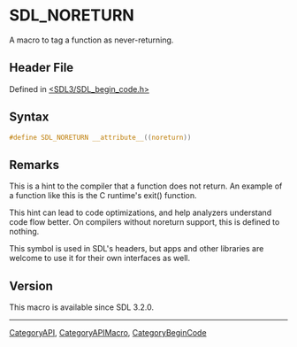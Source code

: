 # SDL_NORETURN

A macro to tag a function as never-returning.

## Header File

Defined in [<SDL3/SDL_begin_code.h>](https://github.com/libsdl-org/SDL/blob/main/include/SDL3/SDL_begin_code.h)

## Syntax

```c
#define SDL_NORETURN __attribute__((noreturn))
```

## Remarks

This is a hint to the compiler that a function does not return. An example
of a function like this is the C runtime's exit() function.

This hint can lead to code optimizations, and help analyzers understand
code flow better. On compilers without noreturn support, this is defined to
nothing.

This symbol is used in SDL's headers, but apps and other libraries are
welcome to use it for their own interfaces as well.

## Version

This macro is available since SDL 3.2.0.





----
[CategoryAPI](CategoryAPI), [CategoryAPIMacro](CategoryAPIMacro), [CategoryBeginCode](CategoryBeginCode)


